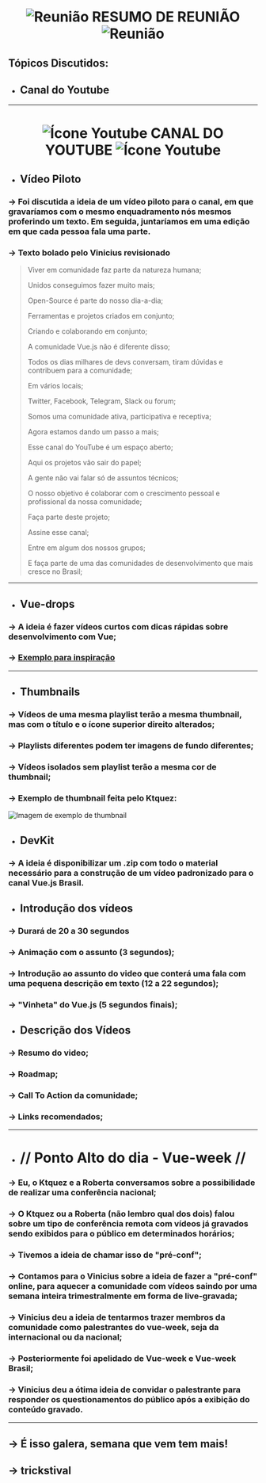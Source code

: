 <center>

# ![Reunião](https://cdn1.iconfinder.com/data/icons/IconsLandVistaPeopleIconsDemo/64/Group_Meeting_Light.png) RESUMO DE REUNIÃO ![Reunião](https://cdn1.iconfinder.com/data/icons/IconsLandVistaPeopleIconsDemo/64/Group_Meeting_Light.png)

</center>

## Tópicos Discutidos:

- ## Canal do Youtube

<hr>

# <center>![Ícone Youtube](https://cdn3.iconfinder.com/data/icons/follow-me/256/YouTube-32.png) CANAL DO YOUTUBE ![Ícone Youtube](https://cdn3.iconfinder.com/data/icons/follow-me/256/YouTube-32.png)</center>

- ## Vídeo Piloto

### -> Foi discutida a ideia de um vídeo piloto para o canal, em que gravaríamos com o mesmo enquadramento nós mesmos proferindo um texto. Em seguida, juntaríamos em uma edição em que cada pessoa fala uma parte.

### -> Texto bolado pelo Vinicius revisionado
> Viver em comunidade faz parte da natureza humana;
>
> Unidos conseguimos fazer muito mais;
>
> Open-Source é parte do nosso dia-a-dia;
>
> Ferramentas e projetos criados em conjunto;
>
> Criando e colaborando em conjunto;
>
> A comunidade Vue.js não é diferente disso;
>
> Todos os dias milhares de devs conversam, tiram dúvidas e contribuem para a comunidade;
>
> Em vários locais;
>
> Twitter, Facebook, Telegram, Slack ou forum;
>
> Somos uma comunidade ativa, participativa e receptiva;
>
> Agora estamos dando um passo a mais;
>
> Esse canal do YouTube é um espaço aberto;
>
> Aqui os projetos vão sair do papel;
>
> A gente não vai falar só de assuntos técnicos;
>
> O nosso objetivo é colaborar com o crescimento pessoal e profissional da nossa comunidade;
>
> Faça parte deste projeto;
>
> Assine esse canal;
>
> Entre em algum dos nossos grupos;
>
> E faça parte de uma das comunidades de desenvolvimento que mais cresce no Brasil;

<hr>

- ## Vue-drops

### -> A ideia é fazer vídeos curtos com dicas rápidas sobre desenvolvimento com Vue;
### -> [Exemplo para inspiração](https://www.youtube.com/watch?v=k1D0_wFlXgo&t=156s&ab_channel=Firebase)

<hr>

- ## Thumbnails

### -> Vídeos de uma mesma playlist terão a mesma thumbnail, mas com o título e o ícone superior direito alterados;
### -> Playlists diferentes podem ter imagens de fundo diferentes;
### -> Vídeos isolados sem playlist terão a mesma cor de thumbnail;
### -> Exemplo de thumbnail feita pelo Ktquez: 
![Imagem de exemplo de thumbnail](https://cdn.discordapp.com/attachments/364752267070668801/364910243458842626/Youtube_thumbnail_-_Code_splitting.png)

- ## DevKit

### -> A ideia é disponibilizar um .zip com todo o material necessário para a construção de um vídeo padronizado para o canal Vue.js Brasil.

- ## Introdução dos vídeos

### -> Durará de 20 a 30 segundos

### -> Animação com o assunto (3 segundos);

### -> Introdução ao assunto do video que conterá uma fala com uma pequena descrição em texto (12 a 22 segundos);

### -> "Vinheta" do Vue.js (5 segundos finais);

- ## Descrição dos Vídeos

### ->  Resumo do video;
### ->  Roadmap;
### ->  Call To Action da comunidade;
### ->  Links recomendados;

<hr>

- # // Ponto Alto do dia - Vue-week //

### -> Eu, o Ktquez e a Roberta conversamos sobre a possibilidade de realizar uma conferência nacional;

### -> O Ktquez ou a Roberta (não lembro qual dos dois) falou sobre um tipo de conferência remota com vídeos já gravados sendo exibidos para o público em determinados horários;

### -> Tivemos a ideia de chamar isso de "pré-conf";

### -> Contamos para o Vinicius sobre a ideia de fazer a "pré-conf" online, para aquecer a comunidade com vídeos saindo por uma semana inteira trimestralmente em forma de live-gravada;

### -> Vinicius deu a ideia de tentarmos trazer membros da comunidade como palestrantes do vue-week, seja da internacional ou da nacional;

### -> Posteriormente foi apelidado de Vue-week e Vue-week Brasil;

### -> Vinicius deu a ótima ideia de convidar o palestrante para responder os questionamentos do público após a exibição do conteúdo gravado.

<hr>

## -> É isso galera, semana que vem tem mais!
## -> trickstival
